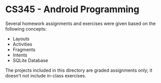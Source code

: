 CS345 - Android Programming
===========================

Several homework assignments and exercises were given based on the following concepts:
* Layouts
* Activities
* Fragments
* Intents
* SQLite Database

The projects included in this directory are graded assignments only; it doesn't not include in-class exercises.